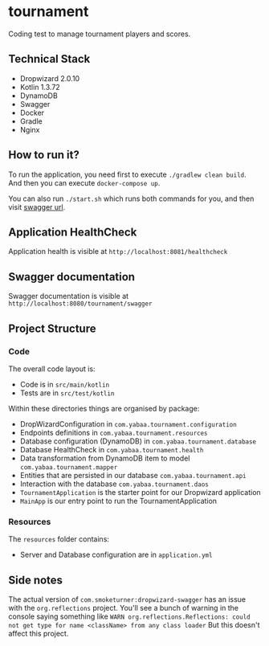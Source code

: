 # tournament

Coding test to manage tournament players and scores.

## Technical Stack

* Dropwizard 2.0.10
* Kotlin 1.3.72
* DynamoDB
* Swagger
* Docker
* Gradle
* Nginx

## How to run it?

To run the application, you need first to execute `./gradlew clean build`. And then you can execute `docker-compose up`.

You can also run `./start.sh` which runs both commands for you, and then visit [swagger url](http://localhost:8080/tournament/swagger).

## Application HealthCheck

Application health is visible at `http://localhost:8081/healthcheck`

## Swagger documentation

Swagger documentation is visible at `http://localhost:8080/tournament/swagger`

## Project Structure

### Code
The overall code layout is:

* Code is in `src/main/kotlin`
* Tests are in `src/test/kotlin`

Within these directories things are organised by package:

* DropWizardConfiguration in `com.yabaa.tournament.configuration`
* Endpoints definitions in `com.yabaa.tournament.resources`
* Database configuration (DynamoDB) in `com.yabaa.tournament.database`
* Database HealthCheck in `com.yabaa.tournament.health`
* Data transformation from DynamoDB item to model `com.yabaa.tournament.mapper`
* Entities that are persisted in our database `com.yabaa.tournament.api`
* Interaction with the database `com.yabaa.tournament.daos`
* `TournamentApplication` is the starter point for our Dropwizard application
* `MainApp` is our entry point to run the TournamentApplication

### Resources
The `resources` folder contains:
* Server and Database configuration are in `application.yml`

## Side notes
The actual version of `com.smoketurner:dropwizard-swagger` has an issue with the `org.reflections` project.
You'll see a bunch of warning in the console saying something like 
`WARN org.reflections.Reflections: could not get type for name <className> from any class loader`
But this doesn't affect this project.

